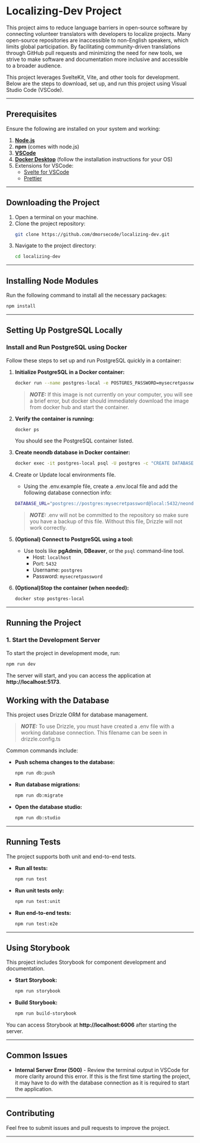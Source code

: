 
# Localizing-Dev Project

This project aims to reduce language barriers in open-source software by connecting volunteer translators with developers to localize projects. Many open-source repositories are inaccessible to non-English speakers, which limits global participation. By facilitating community-driven translations through GitHub pull requests and minimizing the need for new tools, we strive to make software and documentation more inclusive and accessible to a broader audience.

This project leverages SvelteKit, Vite, and other tools for development. Below are the steps to download, set up, and run this project using Visual Studio Code (VSCode).

---

## **Prerequisites**

Ensure the following are installed on your system and working:

1. [**Node.js**](https://nodejs.org/en/download)
2. **npm** (comes with node.js)
3. [**VSCode**](https://code.visualstudio.com/download)
4. [**Docker Desktop**](https://www.docker.com/products/docker-desktop/) (follow the installation instructions for your OS)
5. Extensions for VSCode:
   - [Svelte for VSCode](https://marketplace.visualstudio.com/items?itemName=svelte.svelte-vscode)
   - [Prettier](https://marketplace.visualstudio.com/items?itemName=esbenp.prettier-vscode)

---

## **Downloading the Project**

1. Open a terminal on your machine.
2. Clone the project repository:
   ```bash
   git clone https://github.com/dmorsecode/localizing-dev.git
   ```
3. Navigate to the project directory:
   ```bash
   cd localizing-dev
   ```

---

## **Installing Node Modules**

Run the following command to install all the necessary packages:

```bash
npm install
```

---

## **Setting Up PostgreSQL Locally**

### **Install and Run PostgreSQL using Docker**

Follow these steps to set up and run PostgreSQL quickly in a container:

1. **Initialize PostgreSQL in a Docker container:**
   ```bash
   docker run --name postgres-local -e POSTGRES_PASSWORD=mysecretpassword -p 5432:5432 -d postgres
   ```
    > **_NOTE:_** If this image is not currently on your computer, you will see a brief error, but docker should immediately download the image from docker hub and start the container.

2. **Verify the container is running:**
   ```bash
   docker ps
   ```
   You should see the PostgreSQL container listed.

3. **Create neondb database in Docker container:**
   ```bash
   docker exec -it postgres-local psql -U postgres -c "CREATE DATABASE neondb;"
   ```

4. Create or Update local environments file.
    - Using the .env.example file, create a .env.local file and add the following database connection info:
    ```bash
    DATABASE_URL="postgres://postgres:mysecretpassword@local:5432/neondb"
    ```

    > **_NOTE:_** .env will not be committed to the repository so make sure you have a backup of this file. Without this file, Drizzle will not work correctly.

5. **(Optional) Connect to PostgreSQL using a tool:**
   - Use tools like **pgAdmin**, **DBeaver**, or the `psql` command-line tool.
     - Host: `localhost`
     - Port: `5432`
     - Username: `postgres`
     - Password: `mysecretpassword`

6. **(Optional)Stop the container (when needed):**
   ```bash
   docker stop postgres-local
   ```

---

## **Running the Project**


### **1. Start the Development Server**

To start the project in development mode, run:

```bash
npm run dev
```

The server will start, and you can access the application at **http://localhost:5173**.

## **Working with the Database**

This project uses Drizzle ORM for database management. 

> **_NOTE:_** To use Drizzle, you must have created a .env file with a working database connection. This filename can be seen in drizzle.config.ts

Common commands include:

- **Push schema changes to the database:**
  ```bash
  npm run db:push
  ```
- **Run database migrations:**
  ```bash
  npm run db:migrate
  ```
- **Open the database studio:**
  ```bash
  npm run db:studio
  ```

---

## **Running Tests**

The project supports both unit and end-to-end tests.

- **Run all tests:**
  ```bash
  npm run test
  ```
- **Run unit tests only:**
  ```bash
  npm run test:unit
  ```
- **Run end-to-end tests:**
  ```bash
  npm run test:e2e
  ```

---

## **Using Storybook**

This project includes Storybook for component development and documentation.

- **Start Storybook:**  
  ```bash
  npm run storybook
  ```
- **Build Storybook:**  
  ```bash
  npm run build-storybook
  ```

You can access Storybook at **http://localhost:6006** after starting the server.

---

## **Common Issues**

- **Internal Server Error (500)** - Review the terminal output in VSCode for more clarity around this error. If this is the first time starting the project, it may have to do with the database connection as it is required to start the application.

---

## **Contributing**

Feel free to submit issues and pull requests to improve the project.

---